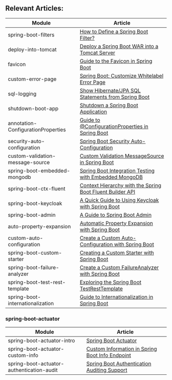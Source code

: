 ## Relevant Articles: 

Module | Article
--|--
spring-boot-filters | [How to Define a Spring Boot Filter?](http://www.baeldung.com/spring-boot-add-filter)
deploy-into-tomcat | [Deploy a Spring Boot WAR into a Tomcat Server](http://www.baeldung.com/spring-boot-war-tomcat-deploy)
favicon | [Guide to the Favicon in Spring Boot](http://www.baeldung.com/spring-boot-favicon)
custom-error-page | [Spring Boot: Customize Whitelabel Error Page](http://www.baeldung.com/spring-boot-custom-error-page)
sql-logging | [Show Hibernate/JPA SQL Statements from Spring Boot](http://www.baeldung.com/sql-logging-spring-boot)
shutdown-boot-app | [Shutdown a Spring Boot Application](http://www.baeldung.com/spring-boot-shutdown)
annotation-ConfigurationProperties | [Guide to @ConfigurationProperties in Spring Boot](http://www.baeldung.com/configuration-properties-in-spring-boot)
security-auto-configuration | [Spring Boot Security Auto-Configuration](http://www.baeldung.com/spring-boot-security-autoconfiguration)
custom-validation-message-source | [Custom Validation MessageSource in Spring Boot](https://www.baeldung.com/spring-custom-validation-message-source)
spring-boot-embedded-mongodb | [Spring Boot Integration Testing with Embedded MongoDB](https://www.baeldung.com/spring-boot-embedded-mongodb)
spring-boot-ctx-fluent | [Context Hierarchy with the Spring Boot Fluent Builder API](https://www.baeldung.com/spring-boot-context-hierarchy)
spring-boot-keycloak | [A Quick Guide to Using Keycloak with Spring Boot](https://www.baeldung.com/spring-boot-keycloak)
spring-boot-admin | [A Guide to Spring Boot Admin](https://www.baeldung.com/spring-boot-admin)
auto-property-expansion | [Automatic Property Expansion with Spring Boot](https://www.baeldung.com/spring-boot-auto-property-expansion)
custom-auto-configuration | [Create a Custom Auto-Configuration with Spring Boot](http://www.baeldung.com/spring-boot-custom-auto-configuration)
spring-boot-custom-starter | [Creating a Custom Starter with Spring Boot](http://www.baeldung.com/spring-boot-custom-starter)
spring-boot-failure-analyzer | [Create a Custom FailureAnalyzer with Spring Boot](https://www.baeldung.com/spring-boot-failure-analyzer)
spring-boot-test-rest-template | [Exploring the Spring Boot TestRestTemplate](https://www.baeldung.com/spring-boot-testresttemplate)
spring-boot-internationalization | [Guide to Internationalization in Spring Boot](http://www.baeldung.com/spring-boot-internationalization)

### spring-boot-actuator
Module | Article
--|--
spring-boot-actuator-intro | [Spring Boot Actuator](http://www.baeldung.com/spring-boot-actuators)
spring-boot-actuator-custom-info | [Custom Information in Spring Boot Info Endpoint](https://www.baeldung.com/spring-boot-info-actuator-custom)
spring-boot-actuator-authentication-audit | [Spring Boot Authentication Auditing Support](http://www.baeldung.com/spring-boot-authentication-audit)